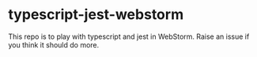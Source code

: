 # typescript-jest-webstorm

This repo is to play with typescript and jest in WebStorm.
Raise an issue if you think it should do more.
